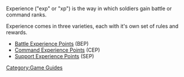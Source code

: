 Experience ("exp" or "xp") is the way in which soldiers gain battle or
command ranks.

Experience comes in three varieties, each with it's own set of rules and
rewards.

- [Battle Experience Points](Battle_Experience_Points.md)
  (BEP)
- [Command Experience Points](Command_Experience_Points.md)
  (CEP)
- [Support Experience Points](Support_Experience_Points.md)
  (SEP)

[Category:Game Guides](Category:Game_Guides.md)
